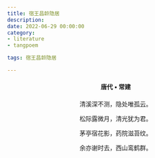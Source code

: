 ```yaml
---
title: 宿王昌龄隐居
description:
date: 2022-06-29 00:00:00
category:
- literature
- tangpoem

tags: 宿王昌龄隐居

---
```


<div id="poem-author">
唐代 • 常建
</div>
<div id="poem-body">
<p class="poem-paragraph">清溪深不测，隐处唯孤云。</p>
<p class="poem-paragraph">松际露微月，清光犹为君。</p>
<p class="poem-paragraph">茅亭宿花影，药院滋苔纹。</p>
<p class="poem-paragraph">余亦谢时去，西山鸾鹤群。</p>

</div>

<style>

#poem-author {
    width: 100%;
    text-align: center;
    margin: 20px 0;
    font-weight: bold;
}
#poem-body {
    width: 100%;
    text-align: center;
}
.poem-paragraph {
    font-family: "仿宋"
}

</style>